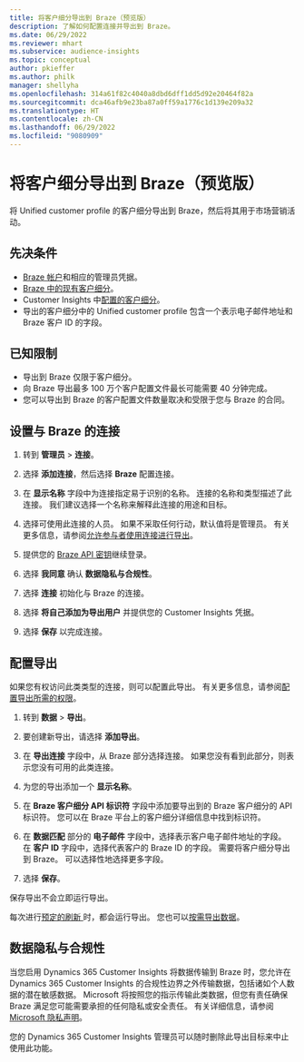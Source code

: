```yaml
---
title: 将客户细分导出到 Braze（预览版）
description: 了解如何配置连接并导出到 Braze。
ms.date: 06/29/2022
ms.reviewer: mhart
ms.subservice: audience-insights
ms.topic: conceptual
author: pkieffer
ms.author: philk
manager: shellyha
ms.openlocfilehash: 314a61f82c4040a8dbd6dff1dd5d92e20464f82a
ms.sourcegitcommit: dca46afb9e23ba87a0ff59a1776c1d139e209a32
ms.translationtype: HT
ms.contentlocale: zh-CN
ms.lasthandoff: 06/29/2022
ms.locfileid: "9080909"
---
```

# <a name="export-segments-to-braze-preview"></a>将客户细分导出到 Braze（预览版）

将 Unified customer profile 的客户细分导出到 Braze，然后将其用于市场营销活动。

## <a name="prerequisites"></a>先决条件

- [Braze 帐户](https://www.braze.com/)和相应的管理员凭据。
- [Braze 中的现有客户细分](https://www.braze.com/docs/user_guide/engagement_tools/segments/creating_a_segment/)。
- Customer Insights 中[配置的客户细分](segments.md)。
- 导出的客户细分中的 Unified customer profile 包含一个表示电子邮件地址和 Braze 客户 ID 的字段。

## <a name="known-limitations"></a>已知限制

- 导出到 Braze 仅限于客户细分。
- 向 Braze 导出最多 100 万个客户配置文件最长可能需要 40 分钟完成。
- 您可以导出到 Braze 的客户配置文件数量取决和受限于您与 Braze 的合同。

## <a name="set-up-connection-to-braze"></a>设置与 Braze 的连接

1. 转到 **管理员** > **连接**。

1. 选择 **添加连接**，然后选择 **Braze** 配置连接。

1. 在 **显示名称** 字段中为连接指定易于识别的名称。 连接的名称和类型描述了此连接。 我们建议选择一个名称来解释此连接的用途和目标。

1. 选择可使用此连接的人员。 如果不采取任何行动，默认值将是管理员。 有关更多信息，请参阅[允许参与者使用连接进行导出](connections.md#allow-contributors-to-use-a-connection-for-exports)。

1. 提供您的 [Braze API 密钥](https://www.braze.com/docs/api/basics/)继续登录。

1. 选择 **我同意** 确认 **数据隐私与合规性**。

1. 选择 **连接** 初始化与 Braze 的连接。

1. 选择 **将自己添加为导出用户** 并提供您的 Customer Insights 凭据。

1. 选择 **保存** 以完成连接。

## <a name="configure-an-export"></a>配置导出

如果您有权访问此类类型的连接，则可以配置此导出。 有关更多信息，请参阅[配置导出所需的权限](export-destinations.md#set-up-a-new-export)。

1. 转到 **数据** > **导出**。

1. 要创建新导出，请选择 **添加导出**。

1. 在 **导出连接** 字段中，从 Braze 部分选择连接。 如果您没有看到此部分，则表示您没有可用的此类连接。  

1. 为您的导出添加一个 **显示名称**。

1. 在 **Braze 客户细分 API 标识符** 字段中添加要导出到的 Braze 客户细分的 API 标识符。 您可以在 Braze 平台上的客户细分详细信息中找到标识符。

1. 在 **数据匹配** 部分的 **电子邮件** 字段中，选择表示客户电子邮件地址的字段。 在 **客户 ID** 字段中，选择代表客户的 Braze ID 的字段。 需要将客户细分导出到 Braze。 可以选择性地选择更多字段。

1. 选择 **保存**。

保存导出不会立即运行导出。

每次进行[预定的刷新 ](system.md#schedule-tab)时，都会运行导出。 您也可以[按需导出数据](export-destinations.md#run-exports-on-demand)。 


## <a name="data-privacy-and-compliance"></a>数据隐私与合规性

当您启用 Dynamics 365 Customer Insights 将数据传输到 Braze 时，您允许在 Dynamics 365 Customer Insights 的合规性边界之外传输数据，包括诸如个人数据的潜在敏感数据。 Microsoft 将按照您的指示传输此类数据，但您有责任确保 Braze 满足您可能需要承担的任何隐私或安全责任。 有关详细信息，请参阅 [Microsoft 隐私声明](https://go.microsoft.com/fwlink/?linkid=396732)。

您的 Dynamics 365 Customer Insights 管理员可以随时删除此导出目标来中止使用此功能。

